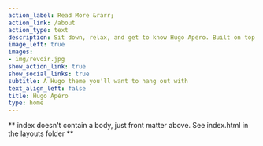 ```yaml
---
action_label: Read More &rarr;
action_link: /about
action_type: text
description: Sit down, relax, and get to know Hugo Apéro. Built on top of Blogophonic, we wanted to create a polished Hugo theme with the right features for a true personal website. We set out to create a theme that is a pleasure to learn, and one that helps others get to know you better. It is more than a blog, with flexible custom layouts that help you introduce yourself online.
image_left: true
images:
- img/revoir.jpg
show_action_link: true
show_social_links: true
subtitle: A Hugo theme you'll want to hang out with
text_align_left: false
title: Hugo Apéro
type: home
---
```


** index doesn't contain a body, just front matter above.
See index.html in the layouts folder **
